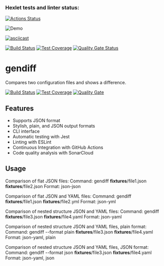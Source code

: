 ### Hexlet tests and linter status:
[![Actions Status](https://github.com/AlexMaster001/backend-project-46/actions/workflows/hexlet-check.yml/badge.svg)](https://github.com/AlexMaster001/backend-project-46/actions)

![Demo](https://asciinema.org/a/rGliUpTKXgFbaWNF9Kz8RxR2b )

[![asciicast](https://asciinema.org/a/F27UNgG1vSVSzIKHDGweVed4V.svg)](https://asciinema.org/a/F27UNgG1vSVSzIKHDGweVed4V)

[![Build Status](https://github.com/hexlet/backend-project-46/actions/workflows/ci.yml/badge.svg )](https://github.com/AlexMaster001/backend-project-46/actions/workflows/ci.yml )
[![Test Coverage](https://sonarcloud.io/api/project_badges/measure?project=backend-project-46&metric=coverage )](https://sonarcloud.io/summary/new_code?id=backend-project-46 )
[![Quality Gate Status](https://sonarcloud.io/api/project_badges/measure?project=AlexMaster001_backend-project-46&metric=alert_status)](https://sonarcloud.io/summary/new_code?id=AlexMaster001_backend-project-46)




# gendiff

Compares two configuration files and shows a difference.

[![Build Status](https://github.com/AlexMaster001/backend-project-46/actions/workflows/ci.yml/badge.svg )](https://github.com/AlexMaster001/backend-project-46/actions/workflows/ci.yml )
[![Test Coverage](https://sonarcloud.io/api/project_badges/measure?project=backend-project-46&metric=coverage )](https://sonarcloud.io/summary/new_code?id=backend-project-46 )
[![Quality Gate](https://sonarcloud.io/api/project_badges/measure?project=backend-project-46&metric=alert_status )](https://sonarcloud.io/summary/new_code?id=backend-project-46 )

## Features

- Supports JSON format
- Stylish, plain, and JSON output formats
- CLI interface
- Automatic testing with Jest
- Linting with ESLint
- Continuous Integration with GitHub Actions
- Code quality analysis with SonarCloud

## Usage
Comparison of flat JSON files:
Command: gendiff __fixtures__/file1.json __fixtures__/file2.json
Format: json-json

Comparison of flat JSON and YAML files:
Command: gendiff __fixtures__/file1.json __fixtures__/file2.yml
Format: json-yml

Comparison of nested structure JSON and YAML files:
Command: gendiff __fixtures__/file3.json __fixtures__/file4.yaml
Format: json-yaml

Comparison of nested structure JSON and YAML files, plain format:
Command: gendiff --format plain __fixtures__/file3.json __fixtures__/file4.yaml
Format: json-yaml, plain

Comparison of nested structure JSON and YAML files, JSON format:
Command: gendiff --format json __fixtures__/file3.json __fixtures__/file4.yaml
Format: json-yaml, json